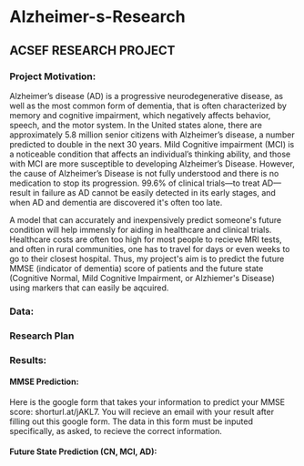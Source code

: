 # Alzheimer-s-Research
## ACSEF RESEARCH PROJECT 

### Project Motivation: 

Alzheimer’s disease (AD) is a progressive neurodegenerative disease, as well as the most common form of dementia, that is often characterized by memory and cognitive impairment, which negatively affects behavior, speech, and the motor system. In the United states alone, there are approximately 5.8 million senior citizens with Alzheimer’s disease, a number predicted to double in the next 30 years. Mild Cognitive impairment (MCI) is a noticeable condition that affects an individual’s thinking ability, and those with MCI are more susceptible to developing Alzheimer’s Disease. However, the cause of Alzheimer’s Disease is not fully understood and there is no medication to stop its progression. 99.6% of clinical trials—to treat AD—result in failure as AD cannot be easily detected in its early stages, and when AD and dementia are discovered it's often too late. 

A model that can accurately and inexpensively predict someone's future condition will help immensly for aiding in healthcare and clinical trials. Healthcare costs are often too high for most people to recieve MRI tests, and often in rural communities, one has to travel for days or even weeks to go to their closest hospital. Thus, my project's aim is to predict the future MMSE (indicator of dementia) score of patients and the future state (Cognitive Normal, Mild Cognitive Impairment, or Alzhiemer's Disease) using markers that can easily be aqcuired. 

### Data:


### Research Plan


### Results: 

#### MMSE Prediction: 

Here is the google form that takes your information to predict your MMSE score: shorturl.at/jAKL7. You will recieve an email with your result after filling out this google form. The data in this form must be inputed specifically, as asked, to recieve the correct information. 

#### Future State Prediction (CN, MCI, AD): 
